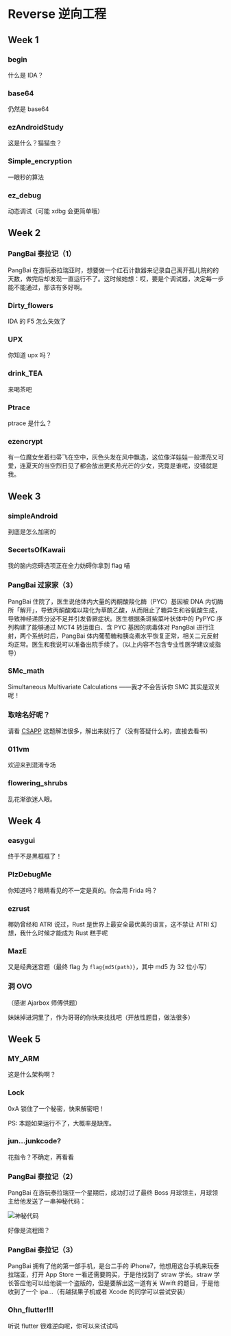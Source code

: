 # Reverse 逆向工程

## Week 1

### begin

什么是 IDA？

### base64

仍然是 base64

### ezAndroidStudy

这是什么？猫猫虫？

### Simple_encryption

一眼秒的算法

### ez_debug

动态调试（可能 xdbg 会更简单哦）

## Week 2

### PangBai 泰拉记（1）

PangBai 在游玩泰拉瑞亚时，想要做一个红石计数器来记录自己离开孤儿院的的天数，做完后却发现一直运行不了。这时候她想：哎，要是个调试器，决定每一步能不能通过，那该有多好啊。

### Dirty_flowers

IDA 的 F5 怎么失效了

### UPX

你知道 upx 吗？

### drink_TEA

来喝茶吧

### Ptrace

ptrace 是什么？

### ezencrypt

有一位魔女坐着扫帚飞在空中，灰色头发在风中飘逸，这位像洋娃娃一般漂亮又可爱，连夏天的当空烈日见了都会放出更炙热光芒的少女，究竟是谁呢，没错就是我。

## Week 3

### simpleAndroid

到底是怎么加密的

### SecertsOfKawaii

我的脑内恋碍选项正在全力妨碍你拿到 flag 喵

### PangBai 过家家（3）

PangBai 住院了，医生说他体内大量的丙酮酸羧化酶（PYC）基因被 DNA 内切酶所「解开」，导致丙酮酸难以羧化为草酰乙酸，从而阻止了糖异生和谷氨酸生成，导致神经递质分泌不足并引发昏厥症状。医生根据条斑紫菜叶状体中的 PyPYC 序列构建了能够通过 MCT4 转运蛋白、含 PYC 基因的病毒体对 PangBai 进行注射，两个系统时后，PangBai 体内葡萄糖和胰岛素水平恢复正常，相关二元反射均正常。医生和我说可以准备出院手续了。（以上内容不包含专业性医学建议或指导）

### SMc_math

Simultaneous Multivariate Calculations ——我才不会告诉你 SMC 其实是双关呢！

### 取啥名好呢？

请看 [CSAPP](https://hansimov.gitbook.io/csapp/part2/ch08-exceptional-control-flow) 这题解法很多，解出来就行了（没有答疑什么的，直接去看书）

### 011vm

欢迎来到混淆专场

### flowering_shrubs

乱花渐欲迷人眼。

## Week 4

### easygui

终于不是黑框框了！

### PlzDebugMe

你知道吗？眼睛看见的不一定是真的。你会用 Frida 吗？

### ezrust

椰奶曾经和 ATRI 说过，Rust 是世界上最安全最优美的语言，这不禁让 ATRI 幻想，我什么时候才能成为 Rust 糕手呢

### MazE

又是经典迷宫题（最终 flag 为 `flag{md5(path)}`，其中 md5 为 32 位小写）

### 洞 OVO

（感谢 Ajarbox 师傅供题）

妹妹掉进洞里了，作为哥哥的你快来找找吧（开放性题目，做法很多）

## Week 5

### MY_ARM

这是什么架构啊？

### Lock

0xA 锁住了一个秘密，快来解密吧！

PS: 本题如果运行不了，大概率是缺库。

### jun...junkcode?

花指令？不确定，再看看

### PangBai 泰拉记（2）

PangBai 在游玩泰拉瑞亚一个星期后，成功打过了最终 Boss 月球领主，月球领主给他发送了一串神秘代码：

![神秘代码](/images/pangbai-terra3.png)

好像是流程图？

### PangBai 泰拉记（3）

PangBai 拥有了他的第一部手机，是台二手的 iPhone7，他想用这台手机来玩泰拉瑞亚，打开 App Store 一看还需要购买，于是他找到了 straw 学长。straw 学长答应他可以给他装一个盗版的，但是要解出这一道有关 Wwift 的题目，于是他收到了一个 ipa...（有越狱果子机或者 Xcode 的同学可以尝试安装）

### Ohn_flutter!!!

听说 flutter 很难逆向呢，你可以来试试吗
